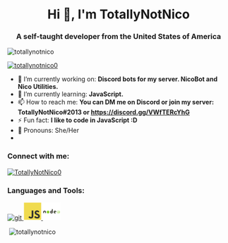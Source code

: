 <h1 align="center">Hi 👋, I'm TotallyNotNico</h1>
<h3 align="center">A self-taught developer from the United States of America</h3>

<p align="left"> <img src="https://komarev.com/ghpvc/?username=totallynotnico&label=Profile%20views&color=0e75b6&style=flat" alt="totallynotnico" /> </p>

<p align="left"> <a href="https://twitter.com/totallynotnico0" target="blank"><img src="https://img.shields.io/twitter/follow/totallynotnico0?logo=twitter&style=for-the-badge" alt="totallynotnico0" /></a> </p>

- 🔭 I’m currently working on: **Discord bots for my server. NicoBot and Nico Utilities.**
- 🌱 I’m currently learning: **JavaScript.**
- 📫 How to reach me: **You can DM me on Discord or join my server: TotallyNotNico#2013 or https://discord.gg/VWfTERcYhG**
- ⚡ Fun fact: **I like to code in JavaScript :D**
- 👩 Pronouns: She/Her
- 
<h3 align="left">Connect with me:</h3>
<p align="left">
<a href="https://twitter.com/TotallyNotNico0" target="blank"><img align="center" src="https://raw.githubusercontent.com/rahuldkjain/github-profile-readme-generator/neutral-icons/src/images/icons/Social/twitter.svg" alt="TotallyNotNico0" height="30" width="40" /></a>
</p>

<h3 align="left">Languages and Tools:</h3>
<p align="left"> <a href="https://git-scm.com/" target="_blank"> <img src="https://www.vectorlogo.zone/logos/git-scm/git-scm-icon.svg" alt="git" width="40" height="40"/> </a> <a href="https://developer.mozilla.org/en-US/docs/Web/JavaScript" target="_blank"> <img src="https://raw.githubusercontent.com/devicons/devicon/master/icons/javascript/javascript-original.svg" alt="javascript" width="40" height="40"/> </a> <a href="https://nodejs.org" target="_blank"> <img src="https://raw.githubusercontent.com/devicons/devicon/master/icons/nodejs/nodejs-original-wordmark.svg" alt="nodejs" width="40" height="40"/> </a> </p>

<p>&nbsp;<img align="center" src="https://github-readme-stats.vercel.app/api?username=totallynotnico&show_icons=true&theme=synthwave&title_color=4c00ff&text_color=ff0000&bg_color=ff0000&hide_border=true&locale=en" alt="totallynotnico" /></p>


